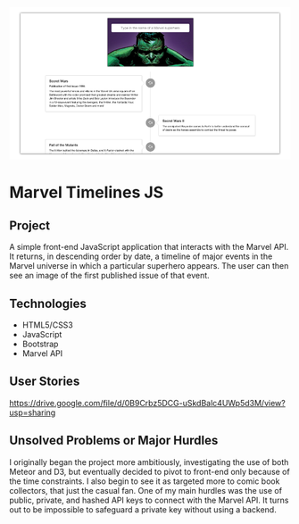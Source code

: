 ![alt text](marvel_screenshot3.png "Description goes here")

# Marvel Timelines JS

## Project

A simple front-end JavaScript application that interacts with the Marvel API. It returns, in descending order by date, a timeline of major events in the Marvel universe in which a particular superhero appears. The user can then see an image of the first published issue of that event.

## Technologies

* HTML5/CSS3
* JavaScript
* Bootstrap
* Marvel API

## User Stories

https://drive.google.com/file/d/0B9Crbz5DCG-uSkdBalc4UWp5d3M/view?usp=sharing

## Unsolved Problems or Major Hurdles

I originally began the project more ambitiously, investigating the use of both Meteor and D3, but eventually decided to pivot to front-end only because of the time constraints. I also begin to see it as targeted more to comic book collectors, that just the casual fan. One of my main hurdles was the use of public, private, and hashed API keys to connect with the Marvel API. It turns out to be impossible to safeguard a private key without using a backend. 
